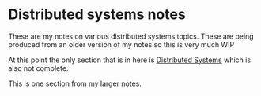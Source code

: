 # Distributed systems notes

These are my notes on various distributed systems topics. These are being produced from an older version of my notes so this is very much WIP

At this point the only section that is in here is [Distributed Systems](distributed_systems/) which is also not complete.

This is one section from my [larger notes](https://github.com/luma/menagerie).
